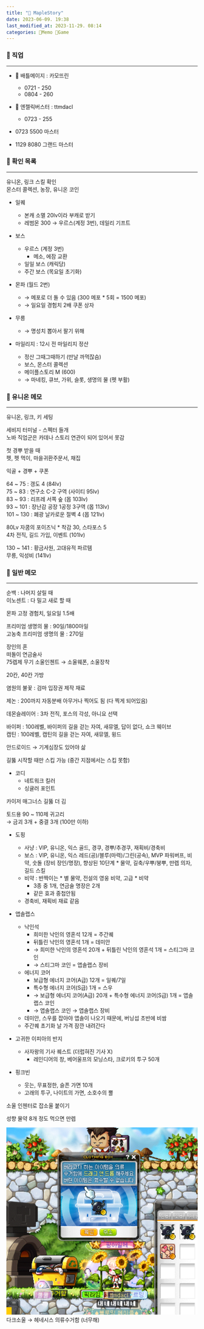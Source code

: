 ```yaml
---
title: "🍋 MapleStory"
date: 2023-06-09. 19:38
last_modified_at: 2023-11-29. 08:14
categories: 🌳Memo 🍋Game
---
```


### 🍋 직업

---

- 🍋 배틀메이지 : 카모뜨린
  - 0721 - 250
  - 0804 - 260

- 🍋 엔젤릭버스터 : ttmdacl
  - 0723 - 255

- 0723 5500 마스터
- 1129 8080 그랜드 마스터

### 🍋 확인 목록

---

유니온, 링크 스킬 확인  
몬스터 콜렉션, 농장, 유니온 코인  

- 일퀘
  - 본캐 소멸 20lv이라 부캐로 받기
  - 레범몬 300 → 우르스(계정 3번), 데일리 기프트

- 보스
  - 우르스 (계정 3번)
    - 메소, 에잠 교환
  - 일일 보스 (캐릭당)
  - 주간 보스 (목요일 초기화)

- 몬파 (월드 2번)
  - → 메포로 더 돌 수 있음 (300 메포 * 5회 = 1500 메포)
  - → 일요일 경험치 2배 쿠폰 상자

- 무릉
  - → 명성치 뽑아서 팔기 위해

- 마일리지 : 12시 전 마일리지 정산
  - 정산 그때그때하기 (만날 까먹잖슴)
  - 보스, 몬스터 콜렉션
  - 메이플스토리 M (600)
  - → 마네킹, 큐브, 가위, 슬롯, 생명의 물 (펫 부활)

### 🍋 유니온 메모

---

유니온, 링크, 키 세팅  

세비지 터미널 - 스펙터 들개  
노바 직업군은 카데나 스토리 연관이 되어 있어서 못감  

첫 경뿌 받을 때  
펫, 펫 먹이, 마을귀환주문서, 채집  

익골 + 경뿌 + 쿠폰  

64 ~ 75 : 갱도 4 (84lv)  
75 ~ 83 : 연구소 C-2 구역 (사이티 95lv)  
83 ~ 93 : 리프레 서쪽 숲 (몹 103lv)  
93 ~ 101 : 장난감 공장 1공정 3구역 (몹 113lv)  
101 ~ 130 : 폐광 날카로운 절벽 4 (몹 121lv)  

80Lv 자쿰의 포이즈닉 * 착감 30, 스타포스 5  
4차 전직, 길드 가입, 이벤트 (101lv)  

130 ~ 141 : 황금사원, 고대유적 파르템  
무릉, 익성비 (141lv)  

### 🍋 일반 메모

---

순백 : 나머지 살릴 때  
이노센트 : 다 밀고 새로 할 때  

몬파 고정 경험치, 일요일 1.5배  

프리미엄 생명의 물 : 90일/1800마일  
고농축 프리미엄 생명의 물 : 270일  

장인의 혼  
떠돌이 연금술사  
75렙제 무기 소울인첸트 → 소울웨폰, 소울장착  

20칸, 40칸 가방  

염원의 불꽃 : 검마 입장권 제작 재료  

제논 : 200까지 자동분배 아무거나 찍어도 됨 (다 찍게 되어있음)  

데몬슬레이어 : 3차 전직, 포스의 각성, 아니요 선택  

바이퍼 : 100레벨, 바이퍼의 길을 걷는 자여, 새뮤엘, 답이 없다, 쇼크 웨이브  
캡틴 : 100레벨, 캡틴의 길을 걷는 자여, 새뮤엘, 윙드  

안드로이드 → 기계심장도 있어야 삶  

길뚫 시작할 때만 스킵 가능 (중간 지점에서는 스킵 못함)  

- 코디
  - 네트워크 킬러
  - 싱귤러 포인트

카이저 매그너스 길뚫 더 김  

토드용 90 ~ 110제 귀고리  
→ 금괴 3개 + 중결 3개 (100만 이하)  

- 도핑
  - 사냥 : VIP, 유니온, 익스 골드, 경쿠, 경뿌/추경쿠, 재획비/경축비  
  - 보스 : VIP, 유니온, 익스 레드(공)/블루(마력)/그린(공속), MVP 파워버프, 비약, 숫돌 (장비 장인/명장), 향상된 10단계 \* 물약, 길축/우뿌/붕뿌, 만렙 의자, 길드 스킬
  - 비약 : 반짝이는 \* 별 물약, 전설의 영웅 비약, 고급 \* 비약
    - 3종 중 1개, 연금술 명장은 2개
    - 같은 효과 중첩안됨
  - 경축비, 재획비 재료 같음

- 앱솔랩스
  - 낙인석
    - 희미한 낙인의 영혼석 12개 = 주간퀘
    - 뒤틀린 낙인의 영혼석 1개 = 데미안
    - → 희미한 낙인의 영혼석 20개 + 뒤틀린 낙인의 영혼석 1개 = 스티그마 코인
    - → 스티그마 코인 = 앱솔랩스 장비
  - 에너지 코어
    - 보급형 에너지 코어(A급) 12개 = 일퀘/7일
    - 특수형 에너지 코어(S급) 1개 = 스우
    - → 보급형 에너지 코어(A급) 20개 + 특수형 에너지 코어(S급) 1개 = 앱솔랩스 코인
    - → 앱솔랩스 코인 → 앱솔랩스 장비
  - 데미안, 스우를 잡아야 앱솔이 나오기 때문에, 버닝섭 초반에 비쌈
  - 주간퀘 초기화 날 가격 잠깐 내려간다

- 고귀한 이피아의 반지
  - 사자왕의 기사 퀘스트 (더럽혀진 기사 X)
    - 레인디어의 창, 베어울프의 모닝스타, 크로키의 투구 50개

- 핑크빈
  - 웃는, 무표정한, 슬픈 가면 10개
  - 고래의 투구, 나이트의 가면, 소호수의 뿔

소울 인첸터로 잡소울 붙이기  

성향 물약 8개 정도 먹으면 만렙  

![다크소울 보내기](/assets/img/2023/231026_0000.png)  
다크소울 → 헤네시스 의류수거함 (너무해)  
